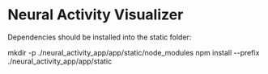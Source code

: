 # Neural Activity Visualizer


Dependencies should be installed into the static folder:

mkdir -p ./neural_activity_app/app/static/node_modules
npm install --prefix ./neural_activity_app/app/static <package>
